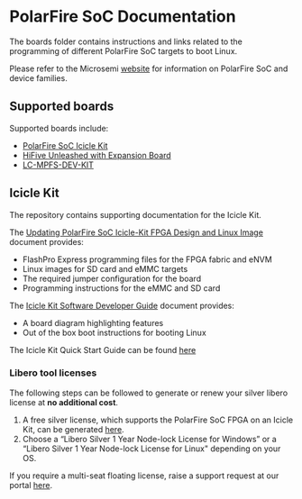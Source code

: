 # PolarFire SoC Documentation

The boards folder contains instructions and links related to the programming of different PolarFire SoC targets to boot Linux.

Please refer to the Microsemi [website](https://www.microsemi.com/product-directory/soc-fpgas/5498-polarfire-soc-fpga#resources) for information on PolarFire SoC and device families.

## Supported boards

Supported boards include:

- [PolarFire SoC Icicle Kit](https://github.com/polarfire-soc/polarfire-soc-documentation/tree/master/boards/mpfs-icicle-kit-es)
- [HiFive Unleashed with Expansion Board](./boards/mpfs-dev-kit/MPFS-DEV-KIT_user_guide.md)
- [LC-MPFS-DEV-KIT](./boards/lc-mpfs-dev-kit/LC-MPFS-DEV-KIT_user_guide.md)

## Icicle Kit

The repository contains supporting documentation for the Icicle Kit.

The [Updating PolarFire SoC Icicle-Kit FPGA Design and Linux Image](https://github.com/polarfire-soc/polarfire-soc-documentation/blob/master/boards/mpfs-icicle-kit-es/updating-icicle-kit/updating-icicle-kit-design-and-linux.md) document provides:

- FlashPro Express programming files for the FPGA fabric and eNVM
- Linux images for SD card and eMMC targets
- The required jumper configuration for the board
- Programming instructions for the eMMC and SD card

The [Icicle Kit Software Developer Guide](https://github.com/polarfire-soc/polarfire-soc-documentation/blob/master/boards/mpfs-icicle-kit-es/icicle-kit-sw-developer-guide/icicle-kit-sw-developer-guide.md) document provides:

- A board diagram highlighting features
- Out of the box boot instructions for booting Linux

The Icicle Kit Quick Start Guide can be found [here](https://www.microsemi.com/products/fpga-soc/polarfire-soc-icicle-quick-start-guide#overview%22)

### Libero tool licenses

The following steps can be followed to generate or renew your silver libero license at **no additional cost**.

1. A free silver license, which supports the PolarFire SoC FPGA on an Icicle Kit, can be generated [here](http://soc.microsemi.com/Portal/DPortal.aspx?v=24).
2. Choose a “Libero Silver 1 Year Node-lock License for Windows” or a “Libero Silver 1 Year Node-lock License for Linux" depending on your OS.

If you require a multi-seat floating license, raise a support request at our portal [here](https://soc.microsemi.com/Portal/Default.aspx).
